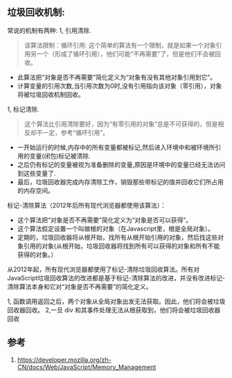 ## 垃圾回收机制:

常说的机制有两种:
1, 引用清除.
> 该算法限制：循环引用: 这个简单的算法有一个限制，就是如果一个对象引用另一个（形成了循环引用），他们可能“不再需要”了，但是他们不会被回收。
 
  - 此算法把“对象是否不再需要”简化定义为“对象有没有其他对象引用到它”。
  - 计算变量的引用次数,当引用次数为0时,没有引用指向该对象（零引用），对象将被垃圾回收机制回收。
  
1, 标记清除.
  
> 这个算法比引用清除要好，因为“有零引用的对象”总是不可获得的，但是相反却不一定，参考“循环引用”。

  - 一开始运行的时候,内存中的所有变量都被标记,然后进入环境中和被环境所引用的变量(闭包)标记被清除.
  - 之后仍有标记的变量被视为准备删除的变量,原因是环境中的变量已经无法访问到这些变量了.
  - 最后，垃圾回收器完成内存清除工作，销毁那些带标记的值并回收它们所占用的内存空间。
  
  标记-清除算法（2012年后所有现代浏览器都使用该算法）：
   
   - 这个算法把“对象是否不再需要”简化定义为“对象是否可以获得”。
   - 这个算法假定设置一个叫做根的对象（在Javascript里，根是全局对象）。
   - 定期的，垃圾回收器将从根开始，找所有从根开始引用的对象，然后找这些对象引用的对象(从根开始，垃圾回收器将找到所有可以获得的对象和所有不能获得的对象。）

从2012年起，所有现代浏览器都使用了标记-清除垃圾回收算法。所有对JavaScript垃圾回收算法的改进都是基于标记-清除算法的改进，并没有改进标记-清除算法本身和它对“对象是否不再需要”的简化定义。

1, 函数调用返回之后，两个对象从全局对象出发无法获取。因此，他们将会被垃圾回收器回收。
 2,一旦 div 和其事件处理无法从根获取到，他们将会被垃圾回收器回收  
## 参考
1. https://developer.mozilla.org/zh-CN/docs/Web/JavaScript/Memory_Management